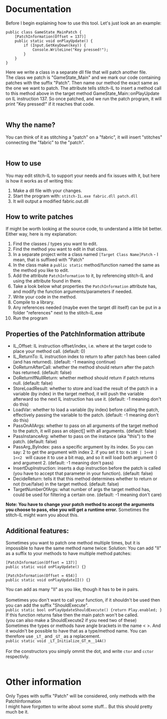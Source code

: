 # Documentation

Before I begin explaining how to use this tool. Let's just look an an example:
```
public class GameState_MainPatch {
    [PatchInformation(Offset = 137)]
    public static void onPlayUpdate() {
        if (Input.GetKeyDown(key)) {
            Console.WriteLine("Key pressed!");
        }
    }
}
```
Here we write a class in a separate dll file that will patch another file.  
The class we patch is "GameState_Main" and we mark our code containing patches with the suffix "Patch".
Then name our method the exact same as the one we want to patch.
The attribute tells stitch-IL to insert a method call to this method above in the target method GameState_Main::onPlayUpdate on IL instruction 137.
So once patched, and we run the patch program, it will print "Key pressed!" if it reaches that code.  
<br />
## Why the name?
You can think of it as stitching a "patch" on a "fabric", it will insert "stitches" connecting the "fabric" to the "patch".  
<br />

## How to use
You may edit stitch-IL to support your needs and fix issues with it, but here is how it works as of writing this:  
1. Make a dll file with your changes.
2. Start the program with: `stitch-IL.exe fabric.dll patch.dll`
3. It will output a modified fabric.out.dll

## How to write patches
If might be worth looking at the source code, to understand a little bit better. Either way, here is my explanation:
1. Find the classes / types you want to edit.
2. Find the method you want to edit in that class.
3. In a separate project write a class named `[Target Class Name]Patch` - I mean, that is suffixed with "Patch"
4. In the class make a `public static` method/function named the same as the method you like to edit.
5. Add the attribute `PatchInformation` to it, by referencing stitch-IL and using the attribute found in there.
6. Take a look below what properties the `PatchInformation` attribute has, and modify the function arguments/parameters if needed.
7. Write your code in the method.
8. Compile to a library.
9. Any references needed (maybe even the target dll itself) can be put in a folder "references" next to the stitch-IL.exe
10. Run the program

## Properties of the PatchInformation attribute
* IL_Offset: IL instruction offset/index, i.e. where at the target code to place your method call. (default: 0)
* IL_ReturnTo: IL instruction index to return to after patch has been called (and has returned). (default: -1  meaning continue)
* DoReturnAfterCall: whether the method should return after the patch has returned. (default: false)
* DoReturnIfNullReturn: whether method should return if patch returns null. (default: false)
* StoreLoadResult: whether to store and load the result of the patch in a variable (by index) in the target method, it will push the variable afterward so the next IL instruction has use it. (default: -1  meaning don't do this)
* LoadVar: whether to load a variable (by index) before calling the patch, effectively passing the variable to the patch. (default: -1  meaning don't do this)
* PassOnAllArgs: whether to pass on all arguments of the target method to the patch, it will pass an object[] with all arguments. (default: false)
* PassInstanceArg: whether to pass on the instance (aka "this") to the patch. (default: false)
* PassArg_ByIndex: pass a specific argument by its index. So you can say: 2 to get the argument with index 2. if you set it to: `0x100 | 1<<0 | 1<<2 ` will cause it to use a bit map, and so it will load both argument 0 and argument 2. (default: -1  meaning don't pass)
* InsertDupInstruction: inserts a dup instruction before the patch is called (you have to accept that parameter in your function). (default: false)
* DecideReturn: tells it that this method determines whether to return or not (true/false) in the target method. (default: false)
* TargetNumberOfArgs: what number of args the target method has, could be used for filtering a certain one. (default: -1  meaning don't care)

**Note: You have to change your patch method to accept the arguments you choose to pass, else you will get a runtime error.**
Sometimes the stitch-IL might warn you about this.

## Additional features:
Sometimes you want to patch one method multiple times, but it is impossible to have the same method name twice:
Solution: You can add "II" as a suffix to your methods to have multiple method patches:
```
[PatchInformation(Offset = 137)]
public static void onPlayUpdate() {}

[PatchInformation(Offset = 654)]
public static void onPlayUpdateII() {}
```
You can add as many "II" as you like, though it has to be in pairs.  
<br />
Sometimes you don't want to call your function, if it shouldn't be used then you can add the suffix "ShouldExecute".  
`public static bool onPlayUpdateShouldExecute() {return Play.enabled; }`
If this function returns false then the main patch won't be called.  
(you can also make a ShouldExecute2 if you need two of these)
<br />
Sometimes the types or methods have angle brackets in the name < >. And it wouldn't be possible to have that as a type/method name.
You can therefore use `_LT_` and `_GT_` as a replacement.  
`public static void _LT_Initialize_GT_m__14A()`  
<br />
For the constructors you simply ommit the dot, and write `ctor` and `cctor` respectivly.
<br />
<br />
# Other information
Only Types with suffix "Patch" will be considered, only methods with the PatchInformation   
I might have forgotten to write about some stuff... But this should pretty much be it.
